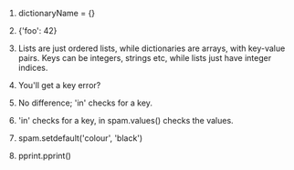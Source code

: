 1. dictionaryName = {}

2. {'foo': 42}

3. Lists are just ordered lists, while dictionaries are arrays, with key-value pairs.  Keys can be integers, strings etc, while lists just have integer indices.

4. You'll get a key error?

5. No difference; 'in' checks for a key.

6. 'in' checks for a key, in spam.values() checks the values.

7. spam.setdefault('colour', 'black')

8. pprint.pprint()
